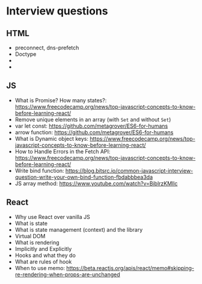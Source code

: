 # Interview questions

## HTML

- preconnect, dns-prefetch
- Doctype
- <meta charset="utf-8">
- <meta name="viewport" content="width=device-...">

## JS

- What is Promise? How many states?: <https://www.freecodecamp.org/news/top-javascript-concepts-to-know-before-learning-react/>
- Remove unique elements in an array (with `Set` and without `Set`)
- var let const: https://github.com/metagrover/ES6-for-humans
- arrow function: https://github.com/metagrover/ES6-for-humans
- What is Dynamic object keys: <https://www.freecodecamp.org/news/top-javascript-concepts-to-know-before-learning-react/>
- How to Handle Errors in the Fetch API: <https://www.freecodecamp.org/news/top-javascript-concepts-to-know-before-learning-react/>
- Write bind function: https://blog.bitsrc.io/common-javascript-interview-question-write-your-own-bind-function-fbdabbbea3da
- JS array method: <https://www.youtube.com/watch?v=BiblrzKMllc>

## React

- Why use React over vanilla JS
- What is state
- What is state management (context) and the library
- Virtual DOM
- What is rendering
- Implicitly and Explicitly
- Hooks and what they do
- What are rules of hook
- When to use memo: <https://beta.reactjs.org/apis/react/memo#skipping-re-rendering-when-props-are-unchanged>